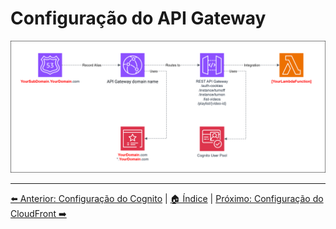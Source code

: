# Configuração do API Gateway
![Owncast-API_Gateway.drawio.svg](/Images/Owncast-API_Gateway.drawio.svg)


---
[⬅️ Anterior: Configuração do Cognito](11-Lambda.md) | [🏠 Índice](../README.md) | [Próximo: Configuração do CloudFront ➡️](13-CloudFront.md)